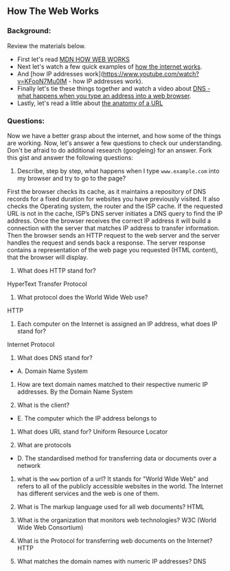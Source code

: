 ## How The Web Works

### Background:

Review the materials below.

* First let's read [MDN HOW WEB WORKS](https://developer.mozilla.org/en-US/Learn/Common_questions/How_does_the_Internet_work)
* Next let's watch a few quick examples of [how the internet works](https://www.youtube.com/watch?v=7_LPdttKXPc).
* And [how IP addresses work](https://www.youtube.com/watch?v=KFooN7Mu0IM   - how IP addresses work).
* Finally let's tie these things together and watch a video about [DNS - what happens when you type an address into a web browser](https://www.youtube.com/watch?v=72snZctFFtA).
* Lastly, let's read a little about [the anatomy of a URL](https://doepud.co.uk/blog/anatomy-of-a-url)

### Questions:

Now we have a better grasp about the internet, and how some of the things are working. Now, let's answer a few questions to check our understanding. Don't be afraid to do additional research (googleing) for an answer. Fork this gist and answer the following questions:

1. Describe, step by step, what happens when I type `www.example.com` into my browser and try to go to the page?

 First the browser checks its cache, as it  maintains a repository of DNS records for a fixed duration for websites you have previously visited. It also checks the Operating system, the router and the ISP cache. 
 If the requested URL is not in the cache, ISP’s DNS server initiates a DNS query to find the IP address. Once the browser receives the correct IP address it will build a connection with the server that matches IP address to transfer information.
 Then the browser sends an HTTP request to the web server and the server handles the request and sends back a response. The server response contains a representation of the web page you requested (HTML content), that the browser will display.

1.  What does HTTP stand for?

HyperText Transfer Protocol

1. 	What protocol does the World Wide Web use?

HTTP

1. 	Each computer on the Internet is assigned an IP address, what does IP stand for?

Internet Protocol

1. 	What does DNS stand for?

  * A. Domain Name System

1. 	How are text domain names matched to their respective numeric IP addresses.
 By the Domain Name System

1. 	What is the client?

  * E. The computer which the IP address belongs to
  
1. 	What does URL stand for?
 Uniform Resource Locator

1. 	What are protocols

 * D.	The standardised method for transferring data or documents over a network

1. what is the `www` portion of a url?
It stands for "World Wide Web" and refers to all of the publicly accessible websites in the world. The Internet has different services and the web is one of them. 

1. What is The markup language used for all web documents?
HTML

1. What is the organization that monitors web technologies?
W3C (World Wide Web Consortium)


1. What is the Protocol for transferring web documents on the Internet?
HTTP 

1. What matches the domain names with numeric IP addresses?
DNS




